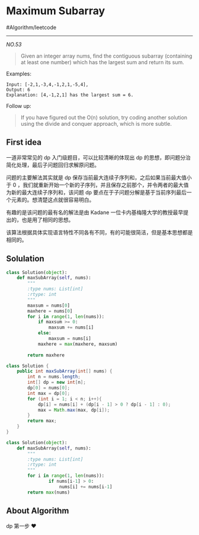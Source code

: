 # Maximum Subarray
#Algorithm/leetcode
- - - -
*NO.53*

> Given an integer array nums, find the contiguous subarray (containing at least one number) which has the largest sum and return its sum.  

Examples:

```
Input: [-2,1,-3,4,-1,2,1,-5,4],
Output: 6
Explanation: [4,-1,2,1] has the largest sum = 6.
```

Follow up:

> If you have figured out the O(n) solution, try coding another solution using the divide and conquer approach, which is more subtle.  

## First idea
一道非常常见的 dp 入门级题目，可以比较清晰的体现出 dp 的思想，即问题分治简化处理，最后子问题回归求解原问题。

问题的主要解法其实就是 dp 保存当前最大连续子序列和，之后如果当前最大值小于 0 ，我们就重新开始一个新的子序列，并且保存之前那个，并令两者的最大值为新的最大连续子序列和，该问题 dp 要点在于子问题分解是基于当前序列最后一个元素的。想清楚这点就很容易明白。

有趣的是该问题的最有名的解法是由 Kadane 一位卡内基梅隆大学的教授最早提出的，也是用了相同的思想。

该算法根据具体实现语言特性不同各有不同，有的可能很简洁，但是基本思想都是相同的。

## Solulation

```python
class Solution(object):
    def maxSubArray(self, nums):
        """
        :type nums: List[int]
        :rtype: int
        """
        maxsum = nums[0]
        maxhere = nums[0]
        for i in range(1, len(nums)):
            if maxsum >= 0:
                maxsum += nums[i]
            else:
                maxsum = nums[i]
            maxhere = max(maxhere, maxsum)
        
        return maxhere
```


```java
class Solution {
    public int maxSubArray(int[] nums) {
        int n = nums.length;
        int[] dp = new int[n];
        dp[0] = nums[0];
        int max = dp[0];
        for (int i = 1; i < n; i++){
            dp[i] = nums[i] + (dp[i - 1] > 0 ? dp[i - 1] : 0);
            max = Math.max(max, dp[i]);
        }
        return max;
    }
}
```

```python
class Solution(object):
    def maxSubArray(self, nums):
        """
        :type nums: List[int]
        :rtype: int
        """
        for i in range(1, len(nums)):
                if nums[i-1] > 0:
                    nums[i] += nums[i-1]
        return max(nums)
```

## About Algorithm
dp 第一步
❤️
